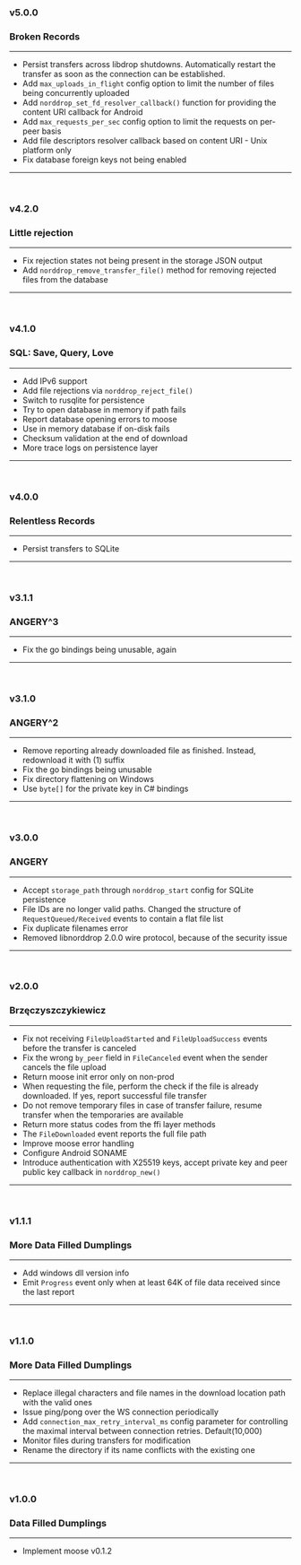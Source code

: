 ### v5.0.0
### **Broken Records**
---
* Persist transfers across libdrop shutdowns. Automatically restart the transfer as soon as the connection can be established.
* Add `max_uploads_in_flight` config option to limit the number of files being concurrently uploaded
* Add `norddrop_set_fd_resolver_callback()` function for providing the content URI callback for Android
* Add `max_requests_per_sec` config option to limit the requests on per-peer basis
* Add file descriptors resolver callback based on content URI - Unix platform only
* Fix database foreign keys not being enabled

---
<br>

### v4.2.0
### **Little rejection**
---
* Fix rejection states not being present in the storage JSON output
* Add `norddrop_remove_transfer_file()` method for removing rejected files from the database

---
<br>

### v4.1.0
### **SQL: Save, Query, Love**
---
* Add IPv6 support
* Add file rejections via `norddrop_reject_file()`
* Switch to rusqlite for persistence
* Try to open database in memory if path fails
* Report database opening errors to moose
* Use in memory database if on-disk fails
* Checksum validation at the end of download
* More trace logs on persistence layer

---
<br>

### v4.0.0
### **Relentless Records**
---
* Persist transfers to SQLite

---
<br>

### v3.1.1
### **ANGERY^3**
---
* Fix the go bindings being unusable, again

---
<br>

### v3.1.0
### **ANGERY^2**
---
* Remove reporting already downloaded file as finished. Instead, redownload it with (1) suffix 
* Fix the go bindings being unusable
* Fix directory flattening on Windows
* Use `byte[]` for the private key in C# bindings

---
<br>

### v3.0.0
### **ANGERY**
---
* Accept `storage_path` through `norddrop_start` config for SQLite persistence
* File IDs are no longer valid paths. Changed the structure of `RequestQueued/Received` events to contain a flat file list
* Fix duplicate filenames error
* Removed libnorddrop 2.0.0 wire protocol, because of the security issue

---
<br>

### v2.0.0
### **Brzęczyszczykiewicz**
---
* Fix not receiving `FileUploadStarted` and `FileUploadSuccess` events before the transfer is canceled
* Fix the wrong `by_peer` field in `FileCanceled` event when the sender cancels the file upload
* Return moose init error only on non-prod
* When requesting the file, perform the check if the file is already downloaded. If yes, report successful file transfer
* Do not remove temporary files in case of transfer failure, resume transfer when the temporaries are available
* Return more status codes from the ffi layer methods
* The `FileDownloaded` event reports the full file path
* Improve moose error handling
* Configure Android SONAME
* Introduce authentication with X25519 keys, accept private key and peer public key callback in `norddrop_new()`

---
<br>

### v1.1.1
### **More Data Filled Dumplings**
---
* Add windows dll version info
* Emit `Progress` event only when at least 64K of file data received since the last report

---
<br>

### v1.1.0
### **More Data Filled Dumplings**
---
* Replace illegal characters and file names in the download location path with the valid ones
* Issue ping/pong over the WS connection periodically 
* Add `connection_max_retry_interval_ms` config parameter for controlling the maximal interval between connection retries. Default(10,000)
* Monitor files during transfers for modification
* Rename the directory if its name conflicts with the existing one 

---
<br>

### v1.0.0
### **Data Filled Dumplings**
---
* Implement moose v0.1.2

<br>
